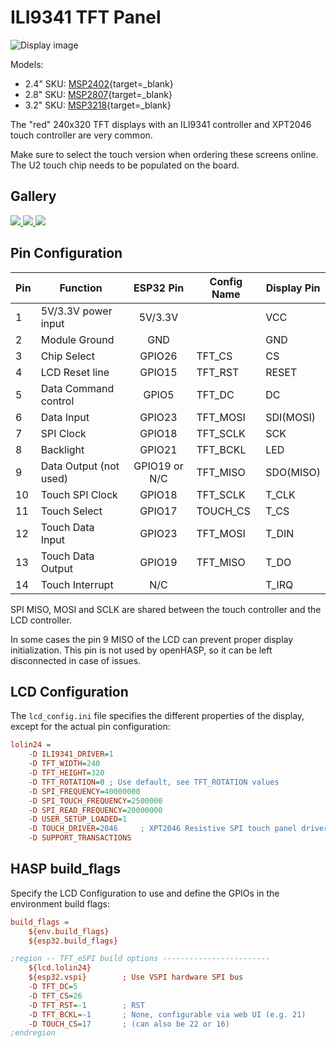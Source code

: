 <h1>ILI9341 TFT Panel</h1>

![Display image](../assets/images/displays/msp2807.png)

Models:

- 2.4" SKU: [MSP2402](http://www.lcdwiki.com/2.4inch_SPI_Module_ILI9341_SKU:MSP2402){target=_blank}
- 2.8" SKU: [MSP2807](http://www.lcdwiki.com/2.8inch_SPI_Module_ILI9341_SKU:MSP2807){target=_blank}
- 3.2" SKU: [MSP3218](http://www.lcdwiki.com/3.2inch_SPI_Module_ILI9341_SKU:MSP3218){target=_blank}

The "red" 240x320 TFT displays with an ILI9341 controller and XPT2046 touch controller are very common.

Make sure to select the touch version when ordering these screens online. The U2 touch chip needs to be populated on the board.


## Gallery

<div class="row justify-content-center">
    <a href="../../assets/images/builds/tabletop.jpg" data-toggle="lightbox" data-gallery="example-gallery" class="col-sm-4" data-title="TFT Desktopstand - front" data-footer="2.8&quot; LCD SKU: MSP2807 - image courtesy of <a href='https://www.thouters.be/HaspLvglBuild.html' target='_blank'>thouters.be</a>">
        <img src="../../assets/images/builds/tabletop.jpg" class="img-fluid">
    </a>
    <a href="../../assets/images/builds/back.jpg" data-toggle="lightbox" data-gallery="example-gallery" class="col-sm-4" data-title="TFT Desktopstand - back" data-footer="2.8&quot; LCD SKU: MSP2807 - image courtesy of <a href='https://www.thouters.be/HaspLvglBuild.html' target='_blank'>thouters.be</a>">
        <img src="../../assets/images/builds/back.jpg" class="img-fluid">
    </a>
    <a href="../../assets/images/builds/bottom.jpg" data-toggle="lightbox" data-gallery="example-gallery" class="col-sm-4" data-title="TFT Desktopstand - bottom" data-footer="TTGO T7 v1.4 Mini32 - image courtesy of <a href='https://www.thouters.be/HaspLvglBuild.html' target='_blank'>thouters.be</a>">
        <img src="../../assets/images/builds/bottom.jpg" class="img-fluid">
    </a>
</div>


## Pin Configuration

Pin| Function            |ESP32 Pin|Config Name|Display Pin |
---|---------------------| :---:   |-----------|------------|
1  | 5V/3.3V power input | 5V/3.3V |           | VCC
2  | Module Ground       | GND     |           | GND
3  | Chip Select         | GPIO26  | TFT_CS    | CS
4  | LCD Reset line      | GPIO15  | TFT_RST   | RESET
5  | Data Command control| GPIO5   | TFT_DC    | DC
6  | Data Input          | GPIO23  | TFT_MOSI  | SDI(MOSI)
7  | SPI Clock           | GPIO18  | TFT_SCLK  | SCK
8  | Backlight           | GPIO21  | TFT_BCKL  | LED
9  | Data Output (not used) | GPIO19 or N/C    | TFT_MISO  | SDO(MISO)
10 | Touch SPI Clock     | GPIO18  | TFT_SCLK  | T_CLK
11 | Touch Select        | GPIO17  | TOUCH_CS  | T_CS
12 | Touch Data Input    | GPIO23  | TFT_MOSI  | T_DIN
13 | Touch Data Output   | GPIO19  | TFT_MISO  | T_DO
14 | Touch Interrupt     | N/C     |           | T_IRQ

SPI MISO, MOSI and SCLK are shared between the touch controller and the LCD controller.

In some cases the pin 9 MISO of the LCD can prevent proper display initialization.
This pin is not used by openHASP, so it can be left disconnected in case of issues.


## LCD Configuration

The `lcd_config.ini` file specifies the different properties of the display, except for the actual pin configuration:

```ini linenums="1"
lolin24 =
    -D ILI9341_DRIVER=1
    -D TFT_WIDTH=240
    -D TFT_HEIGHT=320
    -D TFT_ROTATION=0 ; Use default, see TFT_ROTATION values
    -D SPI_FREQUENCY=40000000
    -D SPI_TOUCH_FREQUENCY=2500000
    -D SPI_READ_FREQUENCY=20000000
    -D USER_SETUP_LOADED=1
    -D TOUCH_DRIVER=2046     ; XPT2046 Resistive SPI touch panel driver
    -D SUPPORT_TRANSACTIONS
```

## HASP build_flags

Specify the LCD Configuration to use and define the GPIOs in the environment build flags:

```ini linenums="1"
build_flags =
    ${env.build_flags}
    ${esp32.build_flags}

;region -- TFT_eSPI build options ------------------------
    ${lcd.lolin24}
    ${esp32.vspi}        ; Use VSPI hardware SPI bus
    -D TFT_DC=5
    -D TFT_CS=26 
    -D TFT_RST=-1        ; RST
    -D TFT_BCKL=-1       ; None, configurable via web UI (e.g. 21)
    -D TOUCH_CS=17       ; (can also be 22 or 16)
;endregion
```